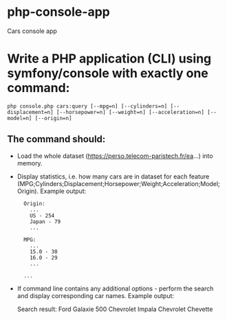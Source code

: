 # php-console-app
Cars console app

# Write a PHP application (CLI) using symfony/console with exactly one command:

    php console.php cars:query [--mpg=n] [--cylinders=n] [--displacement=n] [--horsepower=n] [--weight=n] [--acceleration=n] [--model=n] [--origin=n]

## The command should:
* Load the whole dataset (https://perso.telecom-paristech.fr/ea...) into memory.

* Display statistics, i.e. how many cars are in dataset for each feature (MPG;Cylinders;Displacement;Horsepower;Weight;Acceleration;Model;Origin). Example output:

        Origin:
          ...
          US - 254
          Japan - 79
          ...
        
        MPG:
          ...
          15.0 - 30
          16.0 - 29
          ...
        
        ...

* If command line contains any additional options - perform the search and display corresponding car names. Example output:

     Search result:
      Ford Galaxie 500
      Chevrolet Impala
      Chevrolet Chevette

